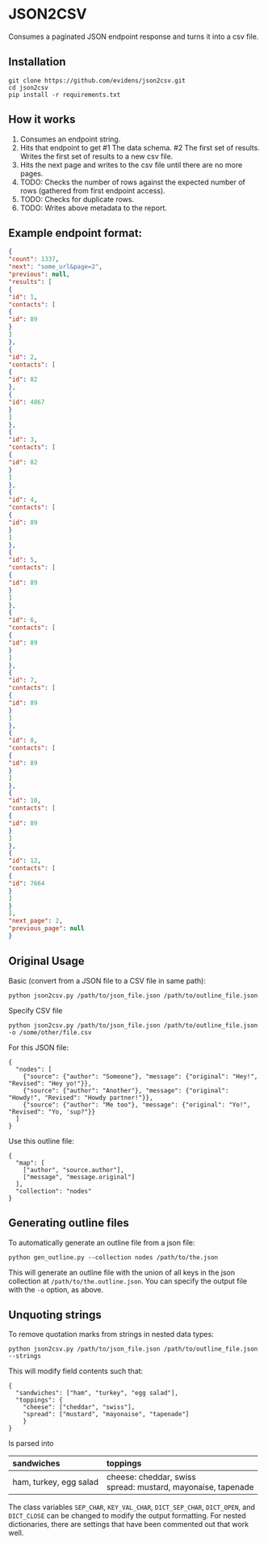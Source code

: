 # JSON2CSV

Consumes a paginated JSON endpoint response and turns it into a csv file.

## Installation

    git clone https://github.com/evidens/json2csv.git
    cd json2csv
    pip install -r requirements.txt

## How it works

1. Consumes an endpoint string.
2. Hits that endpoint to get #1 The data schema. #2 The first set of results. Writes the first set of results to a new csv file.
3. Hits the next page and writes to the csv file until there are no more pages.
4. TODO: Checks the number of rows against the expected number of rows (gathered from first endpoint access).
5. TODO: Checks for duplicate rows.
6. TODO: Writes above metadata to the report.

## Example endpoint format:

```json
{
"count": 1337,
"next": "some_url&page=2",
"previous": null,
"results": [
{
"id": 1,
"contacts": [
{
"id": 89
}
]
},
{
"id": 2,
"contacts": [
{
"id": 82
},
{
"id": 4867
}
]
},
{
"id": 3,
"contacts": [
{
"id": 82
}
]
},
{
"id": 4,
"contacts": [
{
"id": 89
}
]
},
{
"id": 5,
"contacts": [
{
"id": 89
}
]
},
{
"id": 6,
"contacts": [
{
"id": 89
}
]
},
{
"id": 7,
"contacts": [
{
"id": 89
}
]
},
{
"id": 8,
"contacts": [
{
"id": 89
}
]
},
{
"id": 10,
"contacts": [
{
"id": 89
}
]
},
{
"id": 12,
"contacts": [
{
"id": 7664
}
]
}
],
"next_page": 2,
"previous_page": null
}
```

## Original Usage

Basic (convert from a JSON file to a CSV file in same path):

    python json2csv.py /path/to/json_file.json /path/to/outline_file.json

Specify CSV file

    python json2csv.py /path/to/json_file.json /path/to/outline_file.json -o /some/other/file.csv


For this JSON file:

    {
      "nodes": [
        {"source": {"author": "Someone"}, "message": {"original": "Hey!", "Revised": "Hey yo!"}},
        {"source": {"author": "Another"}, "message": {"original": "Howdy!", "Revised": "Howdy partner!"}},
        {"source": {"author": "Me too"}, "message": {"original": "Yo!", "Revised": "Yo, 'sup?"}}
      ]
    }

Use this outline file:

    {
      "map": [
        ["author", "source.author"],
        ["message", "message.original"]
      ],
      "collection": "nodes"
    }

## Generating outline files

To automatically generate an outline file from a json file:

    python gen_outline.py --collection nodes /path/to/the.json

This will generate an outline file with the union of all keys in the json
collection at `/path/to/the.outline.json`.  You can specify the output file
with the `-o` option, as above.

## Unquoting strings

To remove quotation marks from strings in nested data types:

    python json2csv.py /path/to/json_file.json /path/to/outline_file.json --strings

This will modify field contents such that:

    {
      "sandwiches": ["ham", "turkey", "egg salad"],
      "toppings": {
        "cheese": ["cheddar", "swiss"],
        "spread": ["mustard", "mayonaise", "tapenade"]
        }
    }

Is parsed into

|sandwiches            |toppings                                                       |
|:---------------------|:--------------------------------------------------------------|
|ham, turkey, egg salad|cheese: cheddar, swiss<br>spread: mustard, mayonaise, tapenade|

The class variables `SEP_CHAR`, `KEY_VAL_CHAR`, `DICT_SEP_CHAR`, `DICT_OPEN`, and `DICT_CLOSE` can be changed to modify the output formatting. For nested dictionaries, there are settings that have been commented out that work well. 
